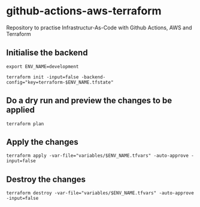 # github-actions-aws-terraform
Repository to practise Infrastructur-As-Code with Github Actions, AWS and Terraform

## Initialise the backend

    export ENV_NAME=development

    terraform init -input=false -backend-config="key=terraform-$ENV_NAME.tfstate" 

## Do a dry run and preview the changes to be applied

    terraform plan

## Apply the changes

    terraform apply -var-file="variables/$ENV_NAME.tfvars" -auto-approve -input=false

## Destroy the changes

    terraform destroy -var-file="variables/$ENV_NAME.tfvars" -auto-approve -input=false